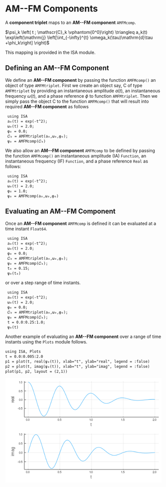 # AM--FM Components

A **component triplet**  maps to an **AM--FM component** `AMFMcomp`.

$\psi_k \left( t ; \mathscr{C}_k \vphantom{0^0}\right) \triangleq a_k(t) \exp\left(\mathrm{j} \left[\int_{-\infty}^{t} \omega_k(\tau)\mathrm{d}\tau +\phi_k\right] \right)$

This mapping is provided in the ISA module.

## Defining an AM--FM Component
We define an **AM--FM component** by passing the function `AMFMcomp()`
an object of type `AMFMtriplet`. First we create an object say, C
of type `AMFMtriplet` by providing an instantaneous amplitude $a(t)$,
an instantaneous frequency $\omega(t)$, and a phase reference $\phi$
to function `AMFMtriplet`.
Then we simply pass the object C to the function `AMFMcomp()` that will
result into required **AM--FM component** as follows

```@example
 using ISA
 a₀(t) = exp(-t^2);
 ω₀(t) = 2.0;
 φ₀ = 0.0;
 𝐶₀ = AMFMtriplet(a₀,ω₀,φ₀);
 ψ₀ = AMFMcomp(𝐶₀)
```
We also allow an **AM--FM component** `AMFMcomp` to be defined by passing the
function `AMFMcomp()` an instantaneous amplitude (IA) `Function`,
an instantaneous frequency (IF) `Function`, and a phase reference `Real` as
follows:

```@example
 using ISA
 a₀(t) = exp(-t^2);
 ω₀(t) = 2.0;
 φ₀ = 1.0;
 ψ₀ = AMFMcomp(a₀,ω₀,φ₀)
```
## Evaluating an AM--FM Component
Once an  **AM--FM component** `AMFMcomp` is defined it can be evaluated at
a time instant `Float64`.

```@example
 using ISA
 a₀(t) = exp(-t^2);
 ω₀(t) = 2.0;
 φ₀ = 0.0;
 𝐶₀ = AMFMtriplet(a₀,ω₀,φ₀);
 ψ₀ = AMFMcomp(𝐶₀);
 t₀ = 0.15;
 ψ₀(t₀)
```
or over a step range of time instants.

```@example
 using ISA
 a₀(t) = exp(-t^2);
 ω₀(t) = 2.0;
 φ₀ = 0.0;
 𝐶₀ = AMFMtriplet(a₀,ω₀,φ₀);
 ψ₀ = AMFMcomp(𝐶₀);
 t = 0.0:0.25:1.0;
 ψ₀(t)
```

Another example of evaluating an **AM--FM component** over a
range of time instants using the `Plots` module follows.


```@example
using ISA, Plots
t = 0.0:0.005:2.0
p1 = plot(t, real(ψ₀(t)), xlab="t", ylab="real", legend = :false)
p2 = plot(t, imag(ψ₀(t)), xlab="t", ylab="imag", legend = :false)
plot(p1, p2, layout = (2,1))
```
[![](https://raw.githubusercontent.com/ssandova/ISAdocs/master/images/CompEval.png)](https://raw.githubusercontent.com/ssandova/ISAdocs/master/images/CompEval.png)
